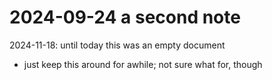 # 2024-09-24 a second note  

2024-11-18: until today this was an empty document  
- just keep this around for awhile; not sure what for, though  

